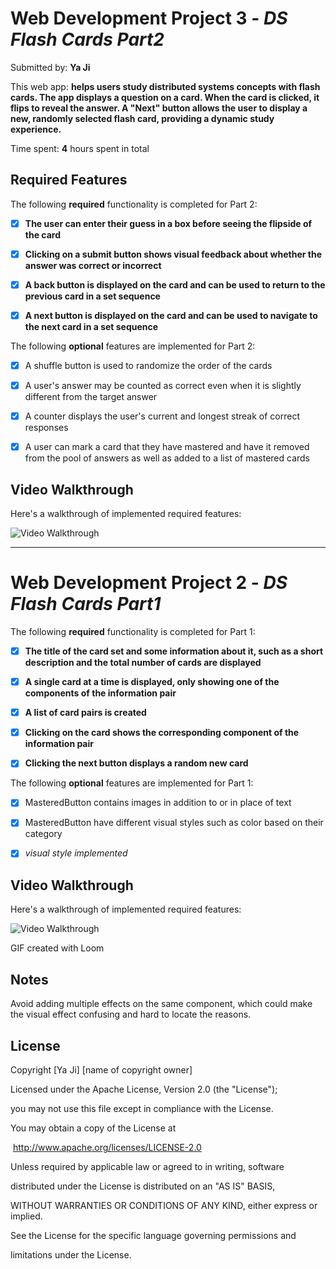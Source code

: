 # Web Development Project 3 - *DS Flash Cards Part2*




Submitted by: **Ya Ji**



This web app: **helps users study distributed systems concepts with flash cards. The app displays a question on a card. When the card is clicked, it flips to reveal the answer. A "Next" button allows the user to display a new, randomly selected flash card, providing a dynamic study experience.**



Time spent: **4** hours spent in total



## Required Features
The following **required** functionality is completed for Part 2:



- [x] **The user can enter their guess in a box before seeing the flipside of the card**
- [x] **Clicking on a submit button shows visual feedback about whether the answer was correct or incorrect**
- [x] **A back button is displayed on the card and can be used to return to the previous card in a set sequence**
- [x] **A next button is displayed on the card and can be used to navigate to the next card in a set sequence**



The following **optional** features are implemented for Part 2:



- [x] A shuffle button is used to randomize the order of the cards
- [x] A user's answer may be counted as correct even when it is slightly different from the target answer
- [x] A counter displays the user's current and longest streak of correct responses
- [x] A user can mark a card that they have mastered and have it removed from the pool of answers as well as added to a list of mastered cards



## Video Walkthrough



Here's a walkthrough of implemented required features:

<img src='https://cdn.loom.com/sessions/thumbnails/a52547332e474350bf4c3c18f4c519a3-04afee33709b13f0-full-play.gif' title='Video Walkthrough' width='' alt='Video Walkthrough' />

---
# Web Development Project 2 - *DS Flash Cards Part1*


The following **required** functionality is completed for Part 1:



- [x] **The title of the card set and some information about it, such as a short description and the total number of cards are displayed**

- [x] **A single card at a time is displayed, only showing one of the components of the information pair**

- [x] **A list of card pairs is created**

- [x] **Clicking on the card shows the corresponding component of the information pair**

- [x] **Clicking the next button displays a random new card**



The following **optional** features are implemented for Part 1:



- [x] MasteredButton contains images in addition to or in place of text

- [x] MasteredButton have different visual styles such as color based on their category

- [x] *visual style implemented*



## Video Walkthrough



Here's a walkthrough of implemented required features:

<img src='https://private-user-images.githubusercontent.com/181181004/420706580-d9e64326-6c5c-406b-8838-0f7e6a62d382.gif?jwt=eyJhbGciOiJIUzI1NiIsInR5cCI6IkpXVCJ9.eyJpc3MiOiJnaXRodWIuY29tIiwiYXVkIjoicmF3LmdpdGh1YnVzZXJjb250ZW50LmNvbSIsImtleSI6ImtleTUiLCJleHAiOjE3NDIxODkyMzksIm5iZiI6MTc0MjE4ODkzOSwicGF0aCI6Ii8xODExODEwMDQvNDIwNzA2NTgwLWQ5ZTY0MzI2LTZjNWMtNDA2Yi04ODM4LTBmN2U2YTYyZDM4Mi5naWY_WC1BbXotQWxnb3JpdGhtPUFXUzQtSE1BQy1TSEEyNTYmWC1BbXotQ3JlZGVudGlhbD1BS0lBVkNPRFlMU0E1M1BRSzRaQSUyRjIwMjUwMzE3JTJGdXMtZWFzdC0xJTJGczMlMkZhd3M0X3JlcXVlc3QmWC1BbXotRGF0ZT0yMDI1MDMxN1QwNTIyMTlaJlgtQW16LUV4cGlyZXM9MzAwJlgtQW16LVNpZ25hdHVyZT0xNmIxYTdlMDg1YThlMjY2MTJmMjZjZGRiYzczMmRlNWNkMTIwMDJlYzE0NDQ1YzNhNGM0MWU0NmNkY2RkNGFjJlgtQW16LVNpZ25lZEhlYWRlcnM9aG9zdCJ9.6Dm4HjE0YitnxrMn2rf3nTGc8mqIxBwxbR0e7DgYPwI' title='Video Walkthrough' width='' alt='Video Walkthrough' />



<!-- Replace this with whatever GIF tool you used! -->

GIF created with Loom



## Notes



Avoid adding multiple effects on the same component, which could make the visual effect confusing and hard to locate the reasons. 



## License



  Copyright [Ya Ji] [name of copyright owner]



  Licensed under the Apache License, Version 2.0 (the "License");

  you may not use this file except in compliance with the License.

  You may obtain a copy of the License at



​    http://www.apache.org/licenses/LICENSE-2.0



  Unless required by applicable law or agreed to in writing, software

  distributed under the License is distributed on an "AS IS" BASIS,

  WITHOUT WARRANTIES OR CONDITIONS OF ANY KIND, either express or implied.

  See the License for the specific language governing permissions and

  limitations under the License.
